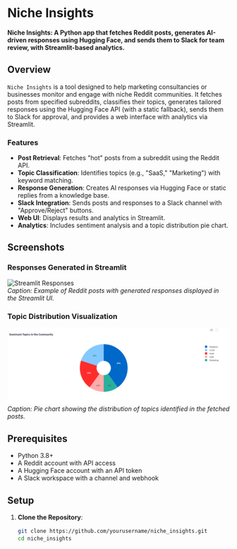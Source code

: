 # Niche Insights

**Niche Insights: A Python app that fetches Reddit posts, generates AI-driven responses using Hugging Face, and sends them to Slack for team review, with Streamlit-based analytics.**

## Overview

`Niche Insights` is a tool designed to help marketing consultancies or businesses monitor and engage with niche Reddit communities. It fetches posts from specified subreddits, classifies their topics, generates tailored responses using the Hugging Face API (with a static fallback), sends them to Slack for approval, and provides a web interface with analytics via Streamlit.

### Features
- **Post Retrieval**: Fetches "hot" posts from a subreddit using the Reddit API.
- **Topic Classification**: Identifies topics (e.g., "SaaS," "Marketing") with keyword matching.
- **Response Generation**: Creates AI responses via Hugging Face or static replies from a knowledge base.
- **Slack Integration**: Sends posts and responses to a Slack channel with "Approve/Reject" buttons.
- **Web UI**: Displays results and analytics in Streamlit.
- **Analytics**: Includes sentiment analysis and a topic distribution pie chart.

## Screenshots

### Responses Generated in Streamlit
![Streamlit Responses](screenshots/streamlit_responses.png)  
*Caption: Example of Reddit posts with generated responses displayed in the Streamlit UI.*

### Topic Distribution Visualization
![Topic Distribution](screenshots/topic_distribution.png)  
*Caption: Pie chart showing the distribution of topics identified in the fetched posts.*

## Prerequisites

- Python 3.8+
- A Reddit account with API access
- A Hugging Face account with an API token
- A Slack workspace with a channel and webhook

## Setup

1. **Clone the Repository**:
   ```bash
   git clone https://github.com/yourusername/niche_insights.git
   cd niche_insights
